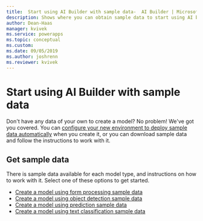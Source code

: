 ```yaml
---
title:  Start using AI Builder with sample data-  AI Builder | Microsoft Docs
description: Shows where you can obtain sample data to start using AI builder.
author: Dean-Haas
manager: kvivek
ms.service: powerapps
ms.topic: conceptual
ms.custom: 
ms.date: 09/05/2019
ms.author: joshrenn
ms.reviewer: kvivek
---
```


# Start using AI Builder with sample data

Don't have any data of your own to create a model? No problem! We've got you covered. You can [configure your new environment to deploy sample data automatically](build-model.md) when you create it, or you can download sample data and follow the instructions to work with it.

## Get sample data

There is sample data available for each model type, and instructions on how to work with it. Select one of these options to get started.

- [Create a model using form processing sample data](\ai-builder-docs\form-processing-sample-data.md)
- [Create a model using object detection sample data](\ai-builder-docs\object-detection-sample-data.md)
- [Create a model using prediction sample data](\ai-builder-docs\prediction-sample-data.md)
- [Create a model using text classification sample data](\ai-builder-docs\text-classification-sample-data.md)
